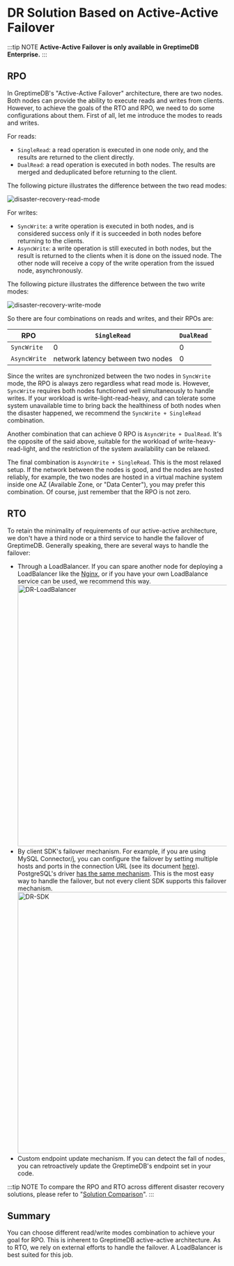 # DR Solution Based on Active-Active Failover

:::tip NOTE
**Active-Active Failover is only available in GreptimeDB Enterprise.**
:::

## RPO

In GreptimeDB's "Active-Active Failover" architecture, there are two nodes. Both nodes can provide the ability to execute reads and writes from clients. However, to achieve the goals of the RTO and RPO, we need to do some configurations about them. First of all, let me introduce the modes to reads and writes.

For reads:

- `SingleRead`: a read operation is executed in one node only, and the results are returned to the client directly.
- `DualRead`: a read operation is executed in both nodes. The results are merged and deduplicated before returning to the client.

The following picture illustrates the difference between the two read modes:

![disaster-recovery-read-mode](/disaster-recovery-read-mode.png)

For writes:

- `SyncWrite`: a write operation is executed in both nodes, and is considered success only if it is succeeded in both nodes before returning to the clients.
- `AsyncWrite`: a write operation is still executed in both nodes, but the result is returned to the clients when it is done on the issued node. The other node will receive a copy of the write operation from the issued node, asynchronously.

The following picture illustrates the difference between the two write modes:

![disaster-recovery-write-mode](/disaster-recovery-write-mode.png)

So there are four combinations on reads and writes, and their RPOs are:

| RPO | `SingleRead` | `DualRead` |
| - | - | - |
| `SyncWrite` | 0 | 0 |
| `AsyncWrite` | network latency between two nodes | 0 |

Since the writes are synchronized between the two nodes in `SyncWrite` mode, the RPO is always zero regardless what read mode is. However, `SyncWrite` requires both nodes functioned well simultaneously to handle writes. If your workload is write-light-read-heavy, and can tolerate some system unavailable time to bring back the healthiness of both nodes when the disaster happened, we recommend the `SyncWrite + SingleRead` combination.

Another combination that can achieve 0 RPO is `AsyncWrite + DualRead`. It's the opposite of the said above, suitable for the workload of write-heavy-read-light, and the restriction of the system availability can be relaxed.

The final combination is `AsyncWrite + SingleRead`. This is the most relaxed setup. If the network between the nodes is good, and the nodes are hosted reliably, for example, the two nodes are hosted in a virtual machine system inside one AZ (Available Zone, or "Data Center"), you may prefer this combination. Of course, just remember that the RPO is not zero.

## RTO

To retain the minimality of requirements of our active-active architecture, we don't have a third node or a third service to handle the failover of GreptimeDB. Generally speaking, there are several ways to handle the failover:

- Through a LoadBalancer. If you can spare another node for deploying a LoadBalancer like the [Nginx](https://docs.nginx.com/nginx/admin-guide/load-balancer/tcp-udp-load-balancer/), or if you have your own LoadBalance service can be used, we recommend this way.
  <img src="/DR-LoadBalancer.png" alt="DR-LoadBalancer" width="600">
- By client SDK's failover mechanism. For example, if you are using MySQL Connector/j, you can configure the failover by setting multiple hosts and ports in the connection URL (see its document [here](https://dev.mysql.com/doc/connector-j/en/connector-j-config-failover.html)). PostgreSQL's driver [has the same mechanism](https://jdbc.postgresql.org/documentation/use/#connection-fail-over). This is the most easy way to handle the failover, but not every client SDK supports this failover mechanism.
  <img src="/DR-SDK.png" alt="DR-SDK" width="600">
- Custom endpoint update mechanism. If you can detect the fall of nodes, you can retroactively update the GreptimeDB's endpoint set in your code.

:::tip NOTE
To compare the RPO and RTO across different disaster recovery solutions, please refer to "[Solution Comparison](./overview.md#solution-comparison)".
:::

## Summary

You can choose different read/write modes combination to achieve your goal for RPO. This is inherent to GreptimeDB active-active architecture. As to RTO, we rely on external efforts to handle the failover. A LoadBalancer is best suited for this job.
